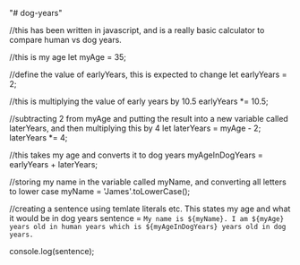 "# dog-years" 

//this has been written in javascript, and is a really basic calculator to compare human vs dog years.

//this is my age
let myAge = 35;

//define the value of earlyYears, this is expected to change
let earlyYears = 2;

//this is multiplying the value of early years by 10.5
earlyYears *= 10.5;

//subtracting 2 from myAge and putting the result into a new variable called laterYears, and then multiplying this by 4
let laterYears = myAge - 2;
laterYears *= 4;

//this takes my age and converts it to dog years 
myAgeInDogYears = earlyYears + laterYears;

//storing my name in the variable called myName, and converting all letters to lower case
myName = 'James'.toLowerCase();

//creating a sentence using temlate literals etc. This states my age and what it would be in dog years
sentence = `My name is ${myName}. I am ${myAge} years old in human years which is ${myAgeInDogYears} years old in dog years.`

console.log(sentence);








